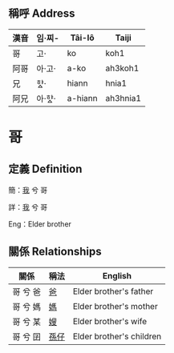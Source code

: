 

## 稱呼 Address

漢音 | 임·찌- | Tâi-lô | Taiji
--- | --- | --- | --- 
哥 | 고· | ko | koh1 
阿哥 | 아·고· | a-ko | ah3koh1 
兄 | 햐ᇫ· | hiann | hnia1 
阿兄 | 아·햐ᇫ· | a-hiann | ah3hnia1 
# 哥
## 定義 Definition
簡：[我](member1.md) 兮 哥

詳：[我](member1.md) 兮 哥

Eng：Elder brother

## 關係 Relationships

關係 | 稱法 | English
--- | --- | --- 
哥 兮 爸 | [爸](member2.md) | Elder brother's father
哥 兮 媽 | [媽](member3.md) | Elder brother's mother
哥 兮 某 | [嫂](member21.md) | Elder brother's wife
哥 兮 囝 | [孫仔](member22.md) | Elder brother's children
